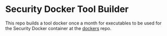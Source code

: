 # Security Docker Tool Builder

This repo builds a tool docker once a month for executables to be used for the Security Docker container at the [dockers](https://github.com/tanq16/dockers) repo.
